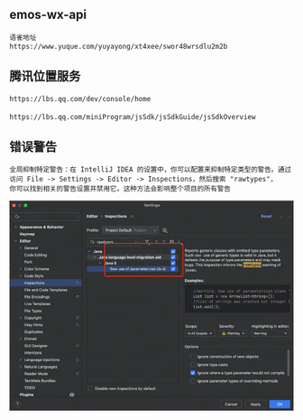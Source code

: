 ## emos-wx-api
```text
语雀地址
https://www.yuque.com/yuyayong/xt4xee/swor48wrsdlu2m2b
```

## 腾讯位置服务
```text
https://lbs.qq.com/dev/console/home

https://lbs.qq.com/miniProgram/jsSdk/jsSdkGuide/jsSdkOverview
```

## 错误警告
```text
全局抑制特定警告：在 IntelliJ IDEA 的设置中，你可以配置来抑制特定类型的警告。通过访问 File -> Settings -> Editor -> Inspections，然后搜索 "rawtypes"，
你可以找到相关的警告设置并禁用它。这种方法会影响整个项目的所有警告
```
![img.png](img.png)